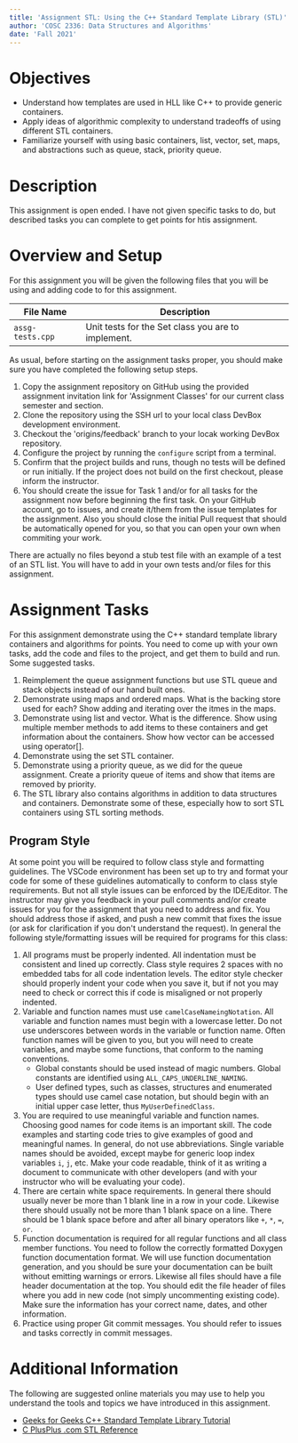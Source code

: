 ```yaml
---
title: 'Assignment STL: Using the C++ Standard Template Library (STL)'
author: 'COSC 2336: Data Structures and Algorithms'
date: 'Fall 2021'
---
```



# Objectives
- Understand how templates are used in HLL like C++ to provide
  generic containers.
- Apply ideas of algorithmic complexity to understand tradeoffs
  of using different STL containers.
- Familiarize yourself with using basic containers, list, vector,
  set, maps, and abstractions such as queue, stack, priority queue.

# Description
This assignment is open ended.  I have not given specific tasks
to do, but described tasks you can complete to get points for htis assignment.


# Overview and Setup

For this assignment you will be given the following files that you will be
using and adding code to for this assignment.

| File Name                 | Description                         |
|---------------------------|-------------------------------------|
| `assg-tests.cpp`        | Unit tests for the Set class you are to implement.                   |

As usual, before starting on the assignment tasks proper, you should make sure
you have completed the following setup steps.

1. Copy the assignment repository on GitHub using the provided
   assignment invitation link for 'Assignment Classes' for our current
   class semester and section.
2. Clone the repository using the SSH url to your local class DevBox
   development environment.
3. Checkout the 'origins/feedback' branch to your locak working DevBox
   repository.
4. Configure the project by running the `configure` script from a terminal.
5. Confirm that the project builds and runs, though no tests will be
   defined or run initially.  If the project does not build on the first
   checkout, please inform the instructor.
6. You should create the issue for Task 1 and/or for all tasks for the assignment
   now before beginning the first task.  On your GitHub account, go to issues,
   and create it/them from the issue templates for the assignment.  Also you
   should close the initial Pull request that should be automatically
   opened for you, so that you can open your own when commiting your work.

There are actually no files beyond a stub test file with an example of a test
of an STL list.  You will have to add in your own tests and/or files for this
assignment.


# Assignment Tasks

For this assignment demonstrate using the C++ standard template library
containers and algorithms for points.  You need to come up with your own
tasks, add the code and files to the project, and get them to build and run.
Some suggested tasks.

1. Reimplement the queue assignment functions but use STL queue and stack
   objects instead of our hand built ones.
2. Demonstrate using maps and ordered maps.  What is the backing store used
   for each?  Show adding and iterating over the itmes in the maps.
3. Demonstrate using list and vector.  What is the difference.  Show using
   multiple member methods to add items to these containers and get information
   about the containers.  Show how vector can be accessed using operator[].
4. Demonstrate using the set STL container.
5. Demonstrate using a priority queue, as we did for the queue assignment.
   Create a priority queue of items and show that items are removed by
   priority.
6. The STL library also contains algorithms in addition to data
   structures and containers.  Demonstrate some of these, especially how
   to sort STL containers using STL sorting methods.


## Program Style

At some point you will be required to follow class style and formatting guidelines.
The VSCode environment has been set up to try and format your code for some of these
guidelines automatically to conform to class style requirements.  But not all 
style issues can be enforced by the IDE/Editor.  The instructor may give you feedback
in your pull comments and/or create issues for you for the assignment that you need to 
address and fix.  You should address those if asked, and push a new commit that fixes
the issue (or ask for clarification if you don't understand the request).  In general
the following style/formatting issues will be required for programs for this class:

1. All programs must be properly indented.  All indentation must be consistent and lined
   up correctly.  Class style requires 2 spaces with no embedded tabs for all code 
   indentation levels.  The editor style checker should properly indent your code when you
   save it, but if not you may need to check or correct this if code is misaligned or not
   properly indented.
2. Variable and function names must use `camelCaseNameingNotation`.  All variable and function
   names must begin with a lowercase letter.  Do not use underscores between words in
   the variable or function name.  Often function names will be given to you, but you
   will need to create variables, and maybe some functions, that conform to the naming
   conventions.
   - Global constants should be used instead of magic numbers.  Global constants are
     identified using `ALL_CAPS_UNDERLINE_NAMING`.
   - User defined types, such as classes, structures and enumerated types should use
     camel case notation, but should begin with an initial upper case letter, thus
	 `MyUserDefinedClass`.
3. You are required to use meaningful variable and function names.
   Choosing good names for code items is an important skill.  The code
   examples and starting code tries to give examples of good and
   meaningful names.  In general, do not use abbreviations.  Single
   variable names should be avoided, except maybe for generic loop
   index variables `i`, `j`, etc.  Make your code readable, think of
   it as writing a document to communicate with other developers (and
   with your instructor who will be evaluating your code).
4. There are certain white space requirements.  In general there should
   usually never be more than 1 blank line in a row in your code.
   Likewise there should usually not be more than 1 blank space on a
   line.  There should be 1 blank space before and after all binary
   operators like `+`, `*`, `=`, `or`.
5. Function documentation is required for all regular functions and
   all class member functions.  You need to follow the correctly
   formatted Doxygen function documentation format.  We will use
   function documentation generation, and you should be sure your
   documentation can be built without emitting warnings or errors.
   Likewise all files should have a file header documentation at the
   top.  You should edit the file header of files where you add in new
   code (not simply uncommenting existing code).  Make sure the
   information has your correct name, dates, and other information.
6. Practice using proper Git commit messages.  You should refer to 
   issues and tasks correctly in commit messages.

# Additional Information

The following are suggested online materials you may use to help you understand
the tools and topics we have introduced in this assignment.

- [Geeks for Geeks C++ Standard Template Library Tutorial](https://www.geeksforgeeks.org/the-c-standard-template-library-stl/)
- [C PlusPlus .com STL Reference](https://www.cplusplus.com/reference/stl/)


